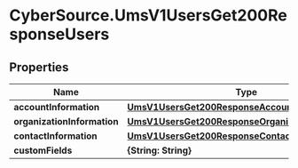 # CyberSource.UmsV1UsersGet200ResponseUsers

## Properties
Name | Type | Description | Notes
------------ | ------------- | ------------- | -------------
**accountInformation** | [**UmsV1UsersGet200ResponseAccountInformation**](UmsV1UsersGet200ResponseAccountInformation.md) |  | [optional] 
**organizationInformation** | [**UmsV1UsersGet200ResponseOrganizationInformation**](UmsV1UsersGet200ResponseOrganizationInformation.md) |  | [optional] 
**contactInformation** | [**UmsV1UsersGet200ResponseContactInformation**](UmsV1UsersGet200ResponseContactInformation.md) |  | [optional] 
**customFields** | **{String: String}** |  | [optional] 


